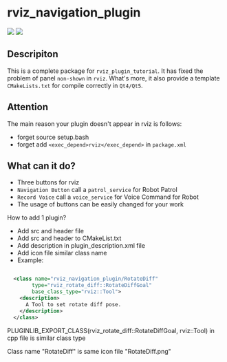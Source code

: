 # rviz_navigation_plugin
![](https://img.shields.io/badge/ROS-Kinetic-brightgreen.svg) ![](https://img.shields.io/badge/Qt-5.5.1-orange.svg)

Descripiton
-----------
This is a complete package for `rviz_plugin_tutorial`. It has fixed the problem of panel `non-shown` in `rviz`. What's more,
it also provide a template `CMakeLists.txt` for compile correctly in `Qt4/Qt5`.

Attention
-----------
The main reason your plugin doesn't appear in rviz is follows:
 - forget source setup.bash
 - forget add `<exec_depend>rviz</exec_depend>` in `package.xml`
 
What can it do?
-----------
- Three buttons for rviz
- `Navigation Button` call a `patrol_service` for Robot Patrol
- `Record Voice` call a `voice_service` for Voice Command for Robot
- The usage of buttons can be easily changed for your work

How to add 1 plugin?

- Add src and header file
- Add src and header to CMakeList.txt
- Add description in plugin_description.xml file
- Add icon file similar class name
- Example:

```xml

  <class name="rviz_navigation_plugin/RotateDiff"
        type="rviz_rotate_diff::RotateDiffGoal"
        base_class_type="rviz::Tool">
    <description>
      A Tool to set rotate diff pose.
    </description>
  </class>

```

PLUGINLIB_EXPORT_CLASS(rviz_rotate_diff::RotateDiffGoal, rviz::Tool) in cpp file is similar class type

Class name "RotateDiff" is same icon file "RotateDiff.png"
